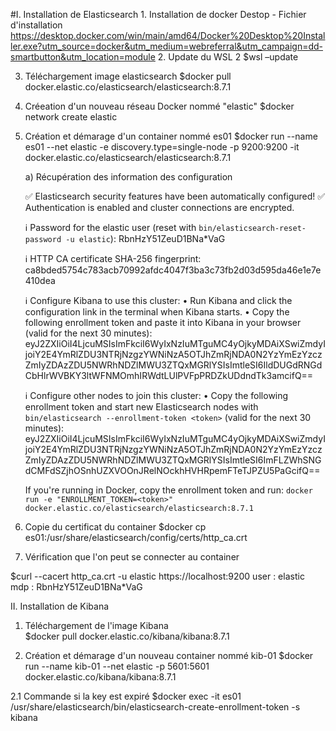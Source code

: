 #I. Installation de Elasticsearch
	1. Installation de docker Destop
		- Fichier d'installation https://desktop.docker.com/win/main/amd64/Docker%20Desktop%20Installer.exe?utm_source=docker&utm_medium=webreferral&utm_campaign=dd-smartbutton&utm_location=module
2. Update du WSL 2
	$wsl –update

3. Téléchargement image elasticsearch
	$docker pull docker.elastic.co/elasticsearch/elasticsearch:8.7.1

4. Créeation d'un nouveau réseau Docker nommé "elastic" 
	$docker network create elastic

5. Création et démarage d'un container nommé es01
	$docker run --name es01 --net elastic -e discovery.type=single-node -p 9200:9200 -it docker.elastic.co/elasticsearch/elasticsearch:8.7.1

	a) Récupération des information des configuration 

	✅ Elasticsearch security features have been automatically configured!
	✅ Authentication is enabled and cluster connections are encrypted.

	ℹ️  Password for the elastic user (reset with `bin/elasticsearch-reset-password -u elastic`):
	  RbnHzY51ZeuD1BNa*VaG

	ℹ️  HTTP CA certificate SHA-256 fingerprint:
	  ca8bded5754c783acb70992afdc4047f3ba3c73fb2d03d595da46e1e7e410dea

	ℹ️  Configure Kibana to use this cluster:
	• Run Kibana and click the configuration link in the terminal when Kibana starts.
	• Copy the following enrollment token and paste it into Kibana in your browser (valid for the next 30 minutes):
	eyJ2ZXIiOiI4LjcuMSIsImFkciI6WyIxNzIuMTguMC4yOjkyMDAiXSwiZmdyIjoiY2E4YmRlZDU3NTRjNzgzYWNiNzA5OTJhZmRjNDA0N2YzYmEzYzczZmIyZDAzZDU5NWRhNDZlMWU3ZTQxMGRlYSIsImtleSI6IldDUGdRNGdCbHlrWVBKY3ltWFNMOmhIRWdtLUlPVFpPRDZkUDdndTk3amcifQ==

	ℹ️ Configure other nodes to join this cluster:
	• Copy the following enrollment token and start new Elasticsearch nodes with `bin/elasticsearch --enrollment-token <token>` (valid for the next 30 minutes):
		eyJ2ZXIiOiI4LjcuMSIsImFkciI6WyIxNzIuMTguMC4yOjkyMDAiXSwiZmdyIjoiY2E4YmRlZDU3NTRjNzgzYWNiNzA5OTJhZmRjNDA0N2YzYmEzYzczZmIyZDAzZDU5NWRhNDZlMWU3ZTQxMGRlYSIsImtleSI6ImFLZWhSNGdCMFdSZjhOSnhUZXVOOnJRelNOckhHVHRpemFTeTJPZU5PaGcifQ==
		
	  If you're running in Docker, copy the enrollment token and run:
	  `docker run -e "ENROLLMENT_TOKEN=<token>" docker.elastic.co/elasticsearch/elasticsearch:8.7.1`


6. Copie du certificat du container
	$docker cp es01:/usr/share/elasticsearch/config/certs/http_ca.crt

7. Vérification que l'on peut se connecter au container
	

$curl --cacert http_ca.crt -u elastic https://localhost:9200
	user : elastic
	mdp  : RbnHzY51ZeuD1BNa*VaG

II. Installation de Kibana
1. Téléchargement de l'image Kibana 		
	$docker pull docker.elastic.co/kibana/kibana:8.7.1

2. Création et démarage d'un nouveau container nommé kib-01
	$docker run --name kib-01 --net elastic -p 5601:5601 docker.elastic.co/kibana/kibana:8.7.1

2.1 Commande si la key est expiré 
	$docker exec -it es01 /usr/share/elasticsearch/bin/elasticsearch-create-enrollment-token -s kibana
